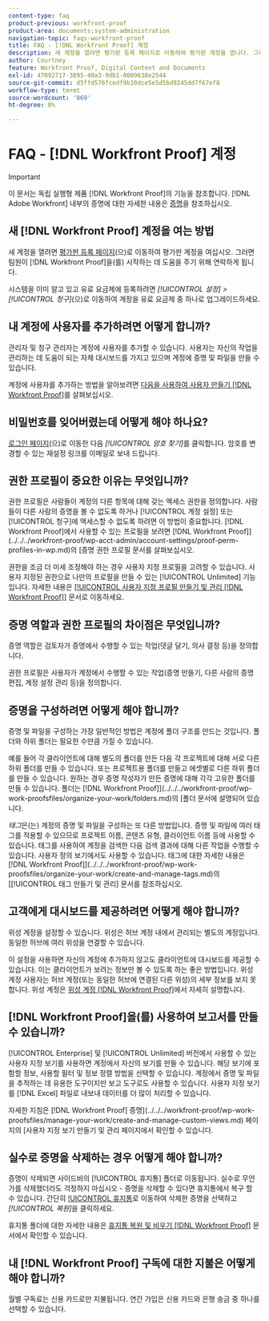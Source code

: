 ```yaml
---
content-type: faq
product-previous: workfront-proof
product-area: documents;system-administration
navigation-topic: faqs-workfront-proof
title: FAQ - [!DNL Workfront Proof] 계정
description: 새 계정을 열려면 평가판 등록 페이지로 이동하여 평가판 계정을 엽니다. 그러면 팀원이  [!DNL Workfront Proof] 시작을 위해 연락을 드립니다.
author: Courtney
feature: Workfront Proof, Digital Content and Documents
exl-id: 47092717-3895-40a3-9db1-0009638e2544
source-git-commit: d5ffd576fcedf9b10dce5e5d5bd9245dd7f67ef8
workflow-type: tm+mt
source-wordcount: '869'
ht-degree: 0%

---
```


# FAQ - [!DNL Workfront Proof] 계정

>[!IMPORTANT]
>
>이 문서는 독립 실행형 제품 [!DNL Workfront Proof]의 기능을 참조합니다. [!DNL Adobe Workfront] 내부의 증명에 대한 자세한 내용은 [증명](../../../review-and-approve-work/proofing/proofing.md)을 참조하십시오.

## 새 [!DNL Workfront Proof] 계정을 여는 방법

새 계정을 열려면 [평가판 등록 페이지](https://www.proofhq.com/html/free-trial.html)(으)로 이동하여 평가판 계정을 여십시오. 그러면 팀원이 [!DNL Workfront Proof]을(를) 시작하는 데 도움을 주기 위해 연락하게 됩니다.

시스템을 이미 알고 있고 유료 요금제에 등록하려면 *[!UICONTROL 설정]* *>* *[!UICONTROL 청구]*(으)로 이동하여 계정을 유료 요금제 중 하나로 업그레이드하세요.

## 내 계정에 사용자를 추가하려면 어떻게 합니까?

관리자 및 청구 관리자는 계정에 사용자를 추가할 수 있습니다. 사용자는 자신의 작업을 관리하는 데 도움이 되는 자체 대시보드를 가지고 있으며 계정에 증명 및 파일을 만들 수 있습니다.

계정에 사용자를 추가하는 방법을 알아보려면 [다음을 사용하여 사용자 만들기 [!DNL Workfront Proof]](../../../workfront-proof/wp-mnguserscontacts/users/create-users.md)를 살펴보십시오.

## 비밀번호를 잊어버렸는데 어떻게 해야 하나요?

[로그인 페이지](https://app.proofhq.com/login)(으)로 이동한 다음 *[!UICONTROL 암호 찾기]*&#x200B;를 클릭합니다. 암호를 변경할 수 있는 재설정 링크를 이메일로 보내 드립니다.

## 권한 프로필이 중요한 이유는 무엇입니까?

권한 프로필은 사람들이 계정의 다른 항목에 대해 갖는 액세스 권한을 정의합니다. 사람들이 다른 사람의 증명을 볼 수 없도록 하거나 [!UICONTROL 계정 설정] 또는 [!UICONTROL 청구]에 액세스할 수 없도록 하려면 이 방법이 중요합니다. [!DNL Workfront Proof]에서 사용할 수 있는 프로필을 보려면  [!DNL Workfront Proof]](../../../workfront-proof/wp-acct-admin/account-settings/proof-perm-profiles-in-wp.md)의 [증명 권한 프로필 문서를 살펴보십시오.

권한을 조금 더 미세 조정해야 하는 경우 사용자 지정 프로필을 고려할 수 있습니다. 사용자 지정된 권한으로 나만의 프로필을 만들 수 있는 [!UICONTROL Unlimited] 기능입니다. 자세한 내용은 [[!UICONTROL 사용자 지정 프로필 만들기 및 관리 [!DNL Workfront Proof]]](../../../workfront-proof/wp-mnguserscontacts/users/create-and-manage-custom-profiles.md) 문서로 이동하세요.

## 증명 역할과 권한 프로필의 차이점은 무엇입니까?

증명 역할은 검토자가 증명에서 수행할 수 있는 작업(댓글 달기, 의사 결정 등)을 정의합니다.

권한 프로필은 사용자가 계정에서 수행할 수 있는 작업(증명 만들기, 다른 사람의 증명 편집, 계정 설정 관리 등)을 정의합니다.

## 증명을 구성하려면 어떻게 해야 합니까?

증명 및 파일을 구성하는 가장 일반적인 방법은 계정에 폴더 구조를 만드는 것입니다. 폴더와 하위 폴더는 필요한 수만큼 가질 수 있습니다.

예를 들어 각 클라이언트에 대해 별도의 폴더를 만든 다음 각 프로젝트에 대해 서로 다른 하위 폴더를 만들 수 있습니다. 또는 프로젝트용 폴더를 만들고 에셋별로 다른 하위 폴더를 만들 수 있습니다. 원하는 경우 증명 작성자가 만든 증명에 대해 각각 고유한 폴더를 만들 수 있습니다. 폴더는  [!DNL Workfront Proof]](../../../workfront-proof/wp-work-proofsfiles/organize-your-work/folders.md)의 [폴더 문서에 설명되어 있습니다.

*태그*&#x200B;은(는) 계정의 증명 및 파일을 구성하는 또 다른 방법입니다. 증명 및 파일에 여러 태그를 적용할 수 있으므로 프로젝트 이름, 콘텐츠 유형, 클라이언트 이름 등에 사용할 수 있습니다. 태그를 사용하여 계정을 검색한 다음 검색 결과에 대해 다른 작업을 수행할 수 있습니다. 사용자 정의 보기에서도 사용할 수 있습니다. 태그에 대한 자세한 내용은  [!DNL Workfront Proof]](../../../workfront-proof/wp-work-proofsfiles/organize-your-work/create-and-manage-tags.md)의 [[!UICONTROL 태그 만들기 및 관리] 문서를 참조하십시오.

## 고객에게 대시보드를 제공하려면 어떻게 해야 합니까?

위성 계정을 설정할 수 있습니다. 위성은 허브 계정 내에서 관리되는 별도의 계정입니다. 동일한 허브에 여러 위성을 연결할 수 있습니다.

이 설정을 사용하면 자신의 계정에 추가하지 않고도 클라이언트에 대시보드를 제공할 수 있습니다. 이는 클라이언트가 보려는 정보만 볼 수 있도록 하는 좋은 방법입니다. 위성 계정 사용자는 허브 계정(또는 동일한 허브에 연결된 다른 위성)의 세부 정보를 보지 못합니다. 위성 계정은 [위성 계정  [!DNL Workfront Proof]](../../../workfront-proof/wp-acct-admin/satellite-accounts/sat-accts-in-wp.md)에서 자세히 설명합니다.

## [!DNL Workfront Proof]을(를) 사용하여 보고서를 만들 수 있습니까?

[!UICONTROL Enterprise] 및 [!UICONTROL Unlimited] 버전에서 사용할 수 있는 사용자 지정 보기를 사용하면 계정에서 자신의 보기를 만들 수 있습니다. 해당 보기에 포함할 정보, 사용할 필터 및 정보 정렬 방법을 선택할 수 있습니다. 계정에서 증명 및 파일을 추적하는 데 유용한 도구이지만 보고 도구로도 사용할 수 있습니다. 사용자 지정 보기를 [!DNL Excel] 파일로 내보내 데이터를 더 많이 처리할 수 있습니다.

자세한 지침은  [!DNL Workfront Proof] 증명](../../../workfront-proof/wp-work-proofsfiles/manage-your-work/create-and-manage-custom-views.md) 페이지의 [사용자 지정 보기 만들기 및 관리 페이지에서 확인할 수 있습니다.

## 실수로 증명을 삭제하는 경우 어떻게 해야 합니까?

증명이 삭제되면 사이드바의 [!UICONTROL 휴지통] 폴더로 이동됩니다. 실수로 무언가를 삭제했더라도 걱정하지 마십시오 - 증명을 삭제할 수 있다면 휴지통에서 복구 할 수 있습니다. 간단히 [!UICONTROL 휴지통](으)로 이동하여 삭제한 증명을 선택하고 *[!UICONTROL 복원]*&#x200B;을 클릭하세요.

휴지통 폴더에 대한 자세한 내용은 [휴지통 복원 및 비우기 [!DNL Workfront Proof]](../../../workfront-proof/wp-work-proofsfiles/manage-your-work/restore-and-empty-trash.md) 문서에서 확인할 수 있습니다.

## 내 [!DNL Workfront Proof] 구독에 대한 지불은 어떻게 해야 합니까?

월별 구독료는 신용 카드로만 지불됩니다. 연간 가입은 신용 카드와 은행 송금 중 하나를 선택할 수 있습니다. <!--Visit the [Account Payment in [!DNL Workfront Proof]](../../../workfront-proof/wp-billingsettings/manage-your-billing/acct-payment-in-wp.md) help page for additional information.-->
